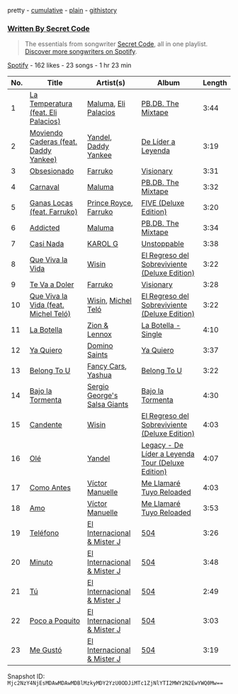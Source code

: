 pretty - [cumulative](/playlists/cumulative/37i9dQZF1EFKmVW6fwfVy7.md) - [plain](/playlists/plain/37i9dQZF1EFKmVW6fwfVy7) - [githistory](https://github.githistory.xyz/mackorone/spotify-playlist-archive/blob/main/playlists/plain/37i9dQZF1EFKmVW6fwfVy7)

### [Written By Secret Code](https://open.spotify.com/playlist/37i9dQZF1EFKmVW6fwfVy7)

> The essentials from songwriter <a href="https://artists.spotify.com/songwriter/4xM35ABybAg3jkLchXkqbD">Secret Code</a>, all in one playlist\. <a href="spotify:genre:0JQ5DAqbMKFSCjnQr8QZ3O">Discover more songwriters on Spotify</a>.

[Spotify](https://open.spotify.com/user/spotify) - 162 likes - 23 songs - 1 hr 23 min

| No. | Title | Artist(s) | Album | Length |
|---|---|---|---|---|
| 1 | [La Temperatura \(feat\. Eli Palacios\)](https://open.spotify.com/track/03f28Kmu5AlIdKAfEJiI8F) | [Maluma](https://open.spotify.com/artist/1r4hJ1h58CWwUQe3MxPuau), [Eli Palacios](https://open.spotify.com/artist/06U8PS34QCpLW3CqwJgfj2) | [PB.DB\. The Mixtape](https://open.spotify.com/album/6aAnALBukLj6fVuwfnMkvc) | 3:44 |
| 2 | [Moviendo Caderas \(feat\. Daddy Yankee\)](https://open.spotify.com/track/0bdL8X3MrX51dRz231BFtv) | [Yandel](https://open.spotify.com/artist/0eHQ9o50hj6ZDNBt6Ys1sD), [Daddy Yankee](https://open.spotify.com/artist/4VMYDCV2IEDYJArk749S6m) | [De Líder a Leyenda](https://open.spotify.com/album/6t3uUCp5kGlcXKmSfDl3Ul) | 3:19 |
| 3 | [Obsesionado](https://open.spotify.com/track/5Jt4zdXTd9y1zxihiNYQI1) | [Farruko](https://open.spotify.com/artist/329e4yvIujISKGKz1BZZbO) | [Visionary](https://open.spotify.com/album/1zFp5Q3Dgo8wmKsmfZ23QX) | 3:31 |
| 4 | [Carnaval](https://open.spotify.com/track/1VG7hlZpY73n8h8NgidVTh) | [Maluma](https://open.spotify.com/artist/1r4hJ1h58CWwUQe3MxPuau) | [PB.DB\. The Mixtape](https://open.spotify.com/album/6aAnALBukLj6fVuwfnMkvc) | 3:32 |
| 5 | [Ganas Locas \(feat\. Farruko\)](https://open.spotify.com/track/7JpzzaCzljQdfnG7wPRqSe) | [Prince Royce](https://open.spotify.com/artist/3MHaV05u0io8fQbZ2XPtlC), [Farruko](https://open.spotify.com/artist/329e4yvIujISKGKz1BZZbO) | [FIVE \(Deluxe Edition\)](https://open.spotify.com/album/7fIqsFfeYEEP9RO25KHj8P) | 3:20 |
| 6 | [Addicted](https://open.spotify.com/track/53qRbGU51JPsd2EtWs2W6A) | [Maluma](https://open.spotify.com/artist/1r4hJ1h58CWwUQe3MxPuau) | [PB.DB\. The Mixtape](https://open.spotify.com/album/6aAnALBukLj6fVuwfnMkvc) | 3:34 |
| 7 | [Casi Nada](https://open.spotify.com/track/7p7erLN6ursMA8uvWiXj7Z) | [KAROL G](https://open.spotify.com/artist/790FomKkXshlbRYZFtlgla) | [Unstoppable](https://open.spotify.com/album/12nlJpvrOd7tTOaCxB1UeR) | 3:38 |
| 8 | [Que Viva la Vida](https://open.spotify.com/track/6IqbQelrOB6nTORNj4q2Ma) | [Wisin](https://open.spotify.com/artist/3E6xrwgnVfYCrCs0ePERDz) | [El Regreso del Sobreviviente \(Deluxe Edition\)](https://open.spotify.com/album/3Oc7TFerme2LybRGVAcESO) | 3:22 |
| 9 | [Te Va a Doler](https://open.spotify.com/track/6Tl2adJMlwUjGcNu990oRN) | [Farruko](https://open.spotify.com/artist/329e4yvIujISKGKz1BZZbO) | [Visionary](https://open.spotify.com/album/1zFp5Q3Dgo8wmKsmfZ23QX) | 3:28 |
| 10 | [Que Viva la Vida \(feat\. Michel Teló\)](https://open.spotify.com/track/6nEH8VwvfbKhvLMUJtDeju) | [Wisin](https://open.spotify.com/artist/3E6xrwgnVfYCrCs0ePERDz), [Michel Teló](https://open.spotify.com/artist/1sDVuztNhGcetCLChkleDA) | [El Regreso del Sobreviviente \(Deluxe Edition\)](https://open.spotify.com/album/3Oc7TFerme2LybRGVAcESO) | 3:22 |
| 11 | [La Botella](https://open.spotify.com/track/2pfvx4NA4vqKWs9OvtVUWv) | [Zion & Lennox](https://open.spotify.com/artist/21451j1KhjAiaYKflxBjr1) | [La Botella \- Single](https://open.spotify.com/album/01VCBne2dn3GZxwYJ1E8sa) | 4:10 |
| 12 | [Ya Quiero](https://open.spotify.com/track/5da9TFtn7mGT89pvmFAnkx) | [Domino Saints](https://open.spotify.com/artist/4me3aAjTrjTDsSUnLcIXfZ) | [Ya Quiero](https://open.spotify.com/album/4Q0XW7zh13X0eYSLWM2Yie) | 3:37 |
| 13 | [Belong To U](https://open.spotify.com/track/6pG8mlZHcSt14eQCOQxA2N) | [Fancy Cars](https://open.spotify.com/artist/6qDAseNQcBQiKVv35eitem), [Yashua](https://open.spotify.com/artist/4zTLrRqcBmj7ZDuLUrKBL1) | [Belong To U](https://open.spotify.com/album/5l6kqmgrEYVjZn4ITiZ0jq) | 3:22 |
| 14 | [Bajo la Tormenta](https://open.spotify.com/track/5ZAOaE4F1W9ZC11Y54PxDp) | [Sergio George's Salsa Giants](https://open.spotify.com/artist/3nJzZhqUy9sP4YBdbbRa6g) | [Bajo la Tormenta](https://open.spotify.com/album/2xt5tnrxEQvqOakcvoypfu) | 4:30 |
| 15 | [Candente](https://open.spotify.com/track/6574cREkKxYyrpKs1k8ZHu) | [Wisin](https://open.spotify.com/artist/3E6xrwgnVfYCrCs0ePERDz) | [El Regreso del Sobreviviente \(Deluxe Edition\)](https://open.spotify.com/album/3Oc7TFerme2LybRGVAcESO) | 4:03 |
| 16 | [Olé](https://open.spotify.com/track/1bvchohAYUOUzs2VFg5csn) | [Yandel](https://open.spotify.com/artist/0eHQ9o50hj6ZDNBt6Ys1sD) | [Legacy \- De Líder a Leyenda Tour \(Deluxe Edition\)](https://open.spotify.com/album/0kEZti5UKQ2Dgc5o5ts5TQ) | 4:07 |
| 17 | [Como Antes](https://open.spotify.com/track/35H0Rl34q7UoRuSsf4QOxr) | [Víctor Manuelle](https://open.spotify.com/artist/4N5fp4zhTsVITZTVfsXpc2) | [Me Llamaré Tuyo Reloaded](https://open.spotify.com/album/3vCYjsWpDRQVcF940ElOTA) | 4:03 |
| 18 | [Amo](https://open.spotify.com/track/5zd0mhZXtuEkT34bs5Pp3M) | [Víctor Manuelle](https://open.spotify.com/artist/4N5fp4zhTsVITZTVfsXpc2) | [Me Llamaré Tuyo Reloaded](https://open.spotify.com/album/3vCYjsWpDRQVcF940ElOTA) | 3:53 |
| 19 | [Teléfono](https://open.spotify.com/track/0ScX4wxJkZhsyEbIPYZljr) | [El Internacional & Mister J](https://open.spotify.com/artist/2cYSl8IdyVdg17ba9SIO3t) | [504](https://open.spotify.com/album/3CBiA4jPz1DhG5SOURMatU) | 3:26 |
| 20 | [Minuto](https://open.spotify.com/track/0XrFvfVrKviEKMp59WdAgm) | [El Internacional & Mister J](https://open.spotify.com/artist/2cYSl8IdyVdg17ba9SIO3t) | [504](https://open.spotify.com/album/3CBiA4jPz1DhG5SOURMatU) | 3:48 |
| 21 | [Tú](https://open.spotify.com/track/4iOvBMJaQHYVr5ZcxBpN0K) | [El Internacional & Mister J](https://open.spotify.com/artist/2cYSl8IdyVdg17ba9SIO3t) | [504](https://open.spotify.com/album/3CBiA4jPz1DhG5SOURMatU) | 2:49 |
| 22 | [Poco a Poquito](https://open.spotify.com/track/59NmhscVDdq8lPILs9fF3p) | [El Internacional & Mister J](https://open.spotify.com/artist/2cYSl8IdyVdg17ba9SIO3t) | [504](https://open.spotify.com/album/3CBiA4jPz1DhG5SOURMatU) | 3:03 |
| 23 | [Me Gustó](https://open.spotify.com/track/0qZLgZHQ7JlRyE8oiBYKbS) | [El Internacional & Mister J](https://open.spotify.com/artist/2cYSl8IdyVdg17ba9SIO3t) | [504](https://open.spotify.com/album/3CBiA4jPz1DhG5SOURMatU) | 3:19 |

Snapshot ID: `Mjc2NzY4NjEsMDAwMDAwMDBlMzkyMDY2YzU0ODJiMTc1ZjNlYTI2MWY2N2EwYWQ0Mw==`
